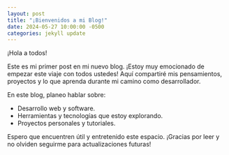 ```yaml
---
layout: post
title: "¡Bienvenidos a mi Blog!"
date: 2024-05-27 10:00:00 -0500
categories: jekyll update
---
```


¡Hola a todos!

Este es mi primer post en mi nuevo blog. ¡Estoy muy emocionado de empezar este viaje con todos ustedes! Aquí compartiré mis pensamientos, proyectos y lo que aprenda durante mi camino como desarrollador.

En este blog, planeo hablar sobre:

- Desarrollo web y software.
- Herramientas y tecnologías que estoy explorando.
- Proyectos personales y tutoriales.

Espero que encuentren útil y entretenido este espacio. ¡Gracias por leer y no olviden seguirme para actualizaciones futuras!

